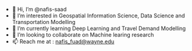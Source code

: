 - 👋 Hi, I’m @nafis-saad
- 👀 I’m interested in Geospatial Information Science, Data Science  and Transportation Modelling
- 🌱 I’m currently learning Deep Learning  and Travel Demand Modelling
- 💞️ I’m looking to collaborate on Machine learing research 
- 📫 Reach me at : nafis_fuad@wayne.edu

<!---
nafis-saad/nafis-saad is a ✨ special ✨ repository because its `README.md` (this file) appears on your GitHub profile.
You can click the Preview link to take a look at your changes.
--->
